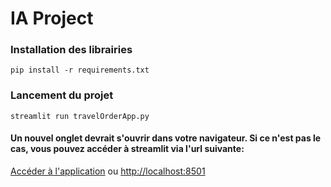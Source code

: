 # IA Project

### Installation des librairies

```shell
pip install -r requirements.txt
```

### Lancement du projet

```shell
streamlit run travelOrderApp.py
```

#### Un nouvel onglet devrait s'ouvrir dans votre navigateur. Si ce n'est pas le cas, vous pouvez accéder à streamlit via l'url suivante:
[Accéder à l'application]("http://localhost:8501/")
ou
[http://localhost:8501]("http://localhost:8501/")
